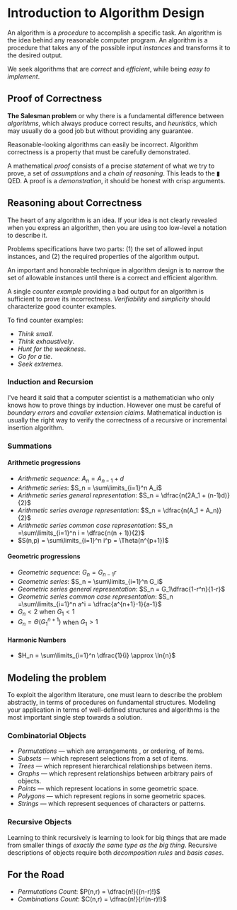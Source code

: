 # Introduction to Algorithm Design

An algorithm is a _procedure_ to accomplish a specific task.
An algorithm is the idea behind any reasonable computer program.
An algorithm is a procedure that takes any of the possible input _instances_ and transforms it to the desired output.

We seek algorithms that are _correct_ and _efficient_, while being _easy to implement_.

## Proof of Correctness

**The Salesman problem** or why there is a fundamental difference between _algorithms_, which always produce correct results, and _heuristics_, which may usually do a good job but without providing any guarantee.

Reasonable-looking algorithms can easily be incorrect. Algorithm correctness is a property that must be carefully demonstrated.

A mathematical _proof_ consists of a precise _statement_ of what we try to prove, a set of _assumptions_ and a _chain of reasoning_. This leads to the ▮ QED.
A proof is a _demonstration_, it should be honest with crisp arguments.

## Reasoning about Correctness

The heart of any algorithm is an idea. If your idea is not clearly revealed when you express an algorithm, then you are using too low-level a notation to describe it.

Problems specifications have two parts: (1) the set of allowed input instances, and (2) the required properties of the algorithm output.

An important and honorable technique in algorithm design is to narrow the set of allowable instances until there is a correct and efficient algorithm.

A single _counter example_ providing a bad output for an algorithm is sufficient to prove its incorrectness.
_Verifiability_ and _simplicity_ should characterize good counter examples.

To find counter examples:

- _Think small_.
- _Think exhaustively_.
- _Hunt for the weakness_.
- _Go for a tie_.
- _Seek extremes_.

### Induction and Recursion

I've heard it said that a computer scientist is a mathematician who only knows how to prove things by induction. However one must be careful of _boundary errors_ and _cavalier extension claims_.
Mathematical induction is usually the right way to verify the correctness of a recursive or incremental insertion algorithm.

### Summations

#### Arithmetic progressions

- _Arithmetic sequence_: $A_n = A_{n-1} + d$
- _Arithmetic series_: $S_n = \sum\limits_{i=1}^n A_i$
- _Arithmetic series general representation_: $S_n = \dfrac{n(2A_1 + (n-1)d)}{2}$
- _Arithmetic series average representation_: $S_n = \dfrac{n(A_1 + A_n)}{2}$
- _Arithmetic series common case representation_: $S_n =\sum\limits_{i=1}^n i = \dfrac{n(n + 1)}{2}$
- $S(n,p) = \sum\limits_{i=1}^n i^p = \Theta(n^{p+1})$

#### Geometric progressions

- _Geometric sequence_: $G_n = G_{n-1}r$
- _Geometric series_: $S_n = \sum\limits_{i=1}^n G_i$
- _Geometric series general representation_: $S_n = G_1\dfrac{1-r^n}{1-r}$
- _Geometric series common case representation_: $S_n =\sum\limits_{i=1}^n a^i = \dfrac{a^{n+1}-1}{a-1}$
- $G_n < 2$ when $G_1 < 1$
- $G_n = \Theta(G_1^{n + 1})$ when $G_1 > 1$

#### Harmonic Numbers

- $H_n = \sum\limits_{i=1}^n \dfrac{1}{i} \approx \ln{n}$

## Modeling the problem

To exploit the algorithm literature, one must learn to describe the problem abstractly, in terms of procedures on fundamental structures. Modeling your application in terms of well-defined structures and algorithms is the most important single step towards a solution.

### Combinatorial Objects

- _Permutations_ — which are arrangements , or ordering, of items.
- _Subsets_ — which represent selections from a set of items.
- _Trees_ — which represent hierarchical relationships between items.
- _Graphs_ — which represent relationships between arbitrary pairs of objects.
- _Points_ — which represent locations in some geometric space.
- _Polygons_ — which represent regions in some geometric spaces.
- _Strings_ — which represent sequences of characters or patterns.

### Recursive Objects

Learning to think recursively is learning to look for big things that are made from smaller things of _exactly the same type as the big thing_. Recursive descriptions of objects require both _decomposition rules_ and _basis cases_.

## For the Road

- _Permutations Count_: $P(n,r) = \dfrac{n!}{(n-r)!}$
- _Combinations Count_: $C(n,r) = \dfrac{n!}{r!(n-r)!}$

